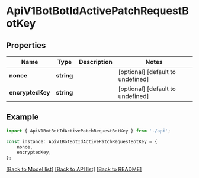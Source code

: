 # ApiV1BotBotIdActivePatchRequestBotKey


## Properties

Name | Type | Description | Notes
------------ | ------------- | ------------- | -------------
**nonce** | **string** |  | [optional] [default to undefined]
**encryptedKey** | **string** |  | [optional] [default to undefined]

## Example

```typescript
import { ApiV1BotBotIdActivePatchRequestBotKey } from './api';

const instance: ApiV1BotBotIdActivePatchRequestBotKey = {
    nonce,
    encryptedKey,
};
```

[[Back to Model list]](../README.md#documentation-for-models) [[Back to API list]](../README.md#documentation-for-api-endpoints) [[Back to README]](../README.md)
